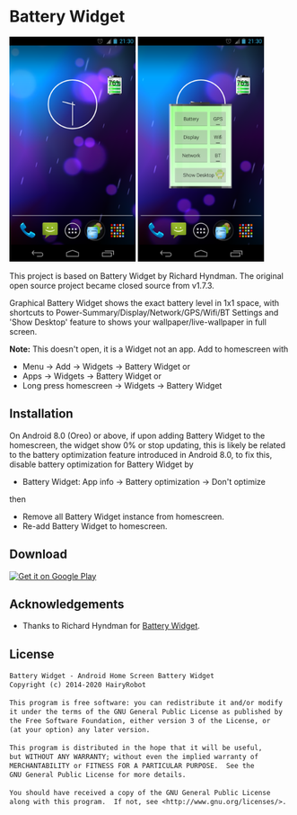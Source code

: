 # Battery Widget

<img src="images/BatteryWidget-gyu1.png" height="400" alt="Screenshot"/> <img src="images/BatteryWidget-gyu2.png" height="400" alt="Screenshot"/>

This project is based on Battery Widget by Richard Hyndman.  The original open source project became closed source from v1.7.3.


Graphical Battery Widget shows the exact battery level in 1x1 space, with shortcuts to Power-Summary/Display/Network/GPS/Wifi/BT Settings and 'Show Desktop' feature to shows your wallpaper/live-wallpaper in full screen.

**Note:**
This doesn't open, it is a Widget not an app.  Add to homescreen with

- Menu -> Add -> Widgets -> Battery Widget or
- Apps -> Widgets -> Battery Widget or
- Long press homescreen -> Widgets -> Battery Widget


## Installation
On Android 8.0 (Oreo) or above, if upon adding Battery Widget to the homescreen, the widget show 0% or stop updating, this is likely be related to the battery optimization feature introduced in Android 8.0, to fix this, disable battery optimization for Battery Widget by

- Battery Widget: App info -> Battery optimization -> Don't optimize

then

- Remove all Battery Widget instance from homescreen.
- Re-add Battery Widget to homescreen.


## Download
<a href="https://play.google.com/store/apps/details?id=gyu.geekyouup.android.widgets.battery">
  <img alt="Get it on Google Play" height="60" src="https://play.google.com/intl/en_us/badges/images/generic/en-play-badge.png"/>
</a>


## Acknowledgements
- Thanks to Richard Hyndman for [Battery Widget](http://code.google.com/p/batterywidget).


## License
```
Battery Widget - Android Home Screen Battery Widget
Copyright (c) 2014-2020 HairyRobot

This program is free software: you can redistribute it and/or modify
it under the terms of the GNU General Public License as published by
the Free Software Foundation, either version 3 of the License, or
(at your option) any later version.

This program is distributed in the hope that it will be useful,
but WITHOUT ANY WARRANTY; without even the implied warranty of
MERCHANTABILITY or FITNESS FOR A PARTICULAR PURPOSE.  See the
GNU General Public License for more details.

You should have received a copy of the GNU General Public License
along with this program.  If not, see <http://www.gnu.org/licenses/>.
```

